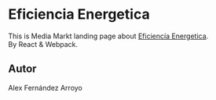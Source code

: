 # Eficiencia Energetica 

This is Media Markt landing page about [Eficiencía Energetica](https://specials.mediamarkt.es/eficiencia-energetica).
<br>By React & Webpack.

## Autor

Alex Fernández Arroyo

